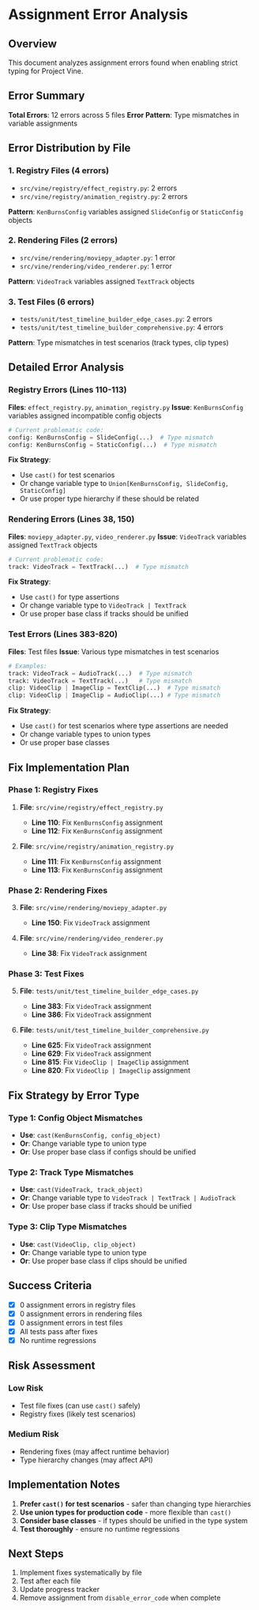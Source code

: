 # Assignment Error Analysis

## Overview
This document analyzes assignment errors found when enabling strict typing for Project Vine.

## Error Summary

**Total Errors**: 12 errors across 5 files
**Error Pattern**: Type mismatches in variable assignments

## Error Distribution by File

### 1. Registry Files (4 errors)
- `src/vine/registry/effect_registry.py`: 2 errors
- `src/vine/registry/animation_registry.py`: 2 errors

**Pattern**: `KenBurnsConfig` variables assigned `SlideConfig` or `StaticConfig` objects

### 2. Rendering Files (2 errors)
- `src/vine/rendering/moviepy_adapter.py`: 1 error
- `src/vine/rendering/video_renderer.py`: 1 error

**Pattern**: `VideoTrack` variables assigned `TextTrack` objects

### 3. Test Files (6 errors)
- `tests/unit/test_timeline_builder_edge_cases.py`: 2 errors
- `tests/unit/test_timeline_builder_comprehensive.py`: 4 errors

**Pattern**: Type mismatches in test scenarios (track types, clip types)

## Detailed Error Analysis

### Registry Errors (Lines 110-113)

**Files**: `effect_registry.py`, `animation_registry.py`
**Issue**: `KenBurnsConfig` variables assigned incompatible config objects

```python
# Current problematic code:
config: KenBurnsConfig = SlideConfig(...)  # Type mismatch
config: KenBurnsConfig = StaticConfig(...)  # Type mismatch
```

**Fix Strategy**:
- Use `cast()` for test scenarios
- Or change variable type to `Union[KenBurnsConfig, SlideConfig, StaticConfig]`
- Or use proper type hierarchy if these should be related

### Rendering Errors (Lines 38, 150)

**Files**: `moviepy_adapter.py`, `video_renderer.py`
**Issue**: `VideoTrack` variables assigned `TextTrack` objects

```python
# Current problematic code:
track: VideoTrack = TextTrack(...)  # Type mismatch
```

**Fix Strategy**:
- Use `cast()` for type assertions
- Or change variable type to `VideoTrack | TextTrack`
- Or use proper base class if tracks should be unified

### Test Errors (Lines 383-820)

**Files**: Test files
**Issue**: Various type mismatches in test scenarios

```python
# Examples:
track: VideoTrack = AudioTrack(...)  # Type mismatch
track: VideoTrack = TextTrack(...)   # Type mismatch
clip: VideoClip | ImageClip = TextClip(...)  # Type mismatch
clip: VideoClip | ImageClip = AudioClip(...) # Type mismatch
```

**Fix Strategy**:
- Use `cast()` for test scenarios where type assertions are needed
- Or change variable types to union types
- Or use proper base classes

## Fix Implementation Plan

### Phase 1: Registry Fixes
1. **File**: `src/vine/registry/effect_registry.py`
   - **Line 110**: Fix `KenBurnsConfig` assignment
   - **Line 112**: Fix `KenBurnsConfig` assignment

2. **File**: `src/vine/registry/animation_registry.py`
   - **Line 111**: Fix `KenBurnsConfig` assignment
   - **Line 113**: Fix `KenBurnsConfig` assignment

### Phase 2: Rendering Fixes
3. **File**: `src/vine/rendering/moviepy_adapter.py`
   - **Line 150**: Fix `VideoTrack` assignment

4. **File**: `src/vine/rendering/video_renderer.py`
   - **Line 38**: Fix `VideoTrack` assignment

### Phase 3: Test Fixes
5. **File**: `tests/unit/test_timeline_builder_edge_cases.py`
   - **Line 383**: Fix `VideoTrack` assignment
   - **Line 386**: Fix `VideoTrack` assignment

6. **File**: `tests/unit/test_timeline_builder_comprehensive.py`
   - **Line 625**: Fix `VideoTrack` assignment
   - **Line 629**: Fix `VideoTrack` assignment
   - **Line 815**: Fix `VideoClip | ImageClip` assignment
   - **Line 820**: Fix `VideoClip | ImageClip` assignment

## Fix Strategy by Error Type

### Type 1: Config Object Mismatches
- **Use**: `cast(KenBurnsConfig, config_object)`
- **Or**: Change variable type to union type
- **Or**: Use proper base class if configs should be unified

### Type 2: Track Type Mismatches
- **Use**: `cast(VideoTrack, track_object)`
- **Or**: Change variable type to `VideoTrack | TextTrack | AudioTrack`
- **Or**: Use proper base class if tracks should be unified

### Type 3: Clip Type Mismatches
- **Use**: `cast(VideoClip, clip_object)`
- **Or**: Change variable type to union type
- **Or**: Use proper base class if clips should be unified

## Success Criteria

- [x] 0 assignment errors in registry files
- [x] 0 assignment errors in rendering files
- [x] 0 assignment errors in test files
- [x] All tests pass after fixes
- [x] No runtime regressions

## Risk Assessment

### Low Risk
- Test file fixes (can use `cast()` safely)
- Registry fixes (likely test scenarios)

### Medium Risk
- Rendering fixes (may affect runtime behavior)
- Type hierarchy changes (may affect API)

## Implementation Notes

1. **Prefer `cast()` for test scenarios** - safer than changing type hierarchies
2. **Use union types for production code** - more flexible than `cast()`
3. **Consider base classes** - if types should be unified in the type system
4. **Test thoroughly** - ensure no runtime regressions

## Next Steps

1. Implement fixes systematically by file
2. Test after each file
3. Update progress tracker
4. Remove assignment from `disable_error_code` when complete
